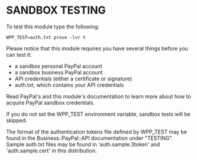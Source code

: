 # SANDBOX TESTING

To test this module type the following:

    WPP_TEST=auth.txt prove -lvr t

Please notice that this module requires you have several things before
you can test it:

  - a sandbox personal PayPal account
  - a sandbox business PayPal account
  - API credentials (either a certificate or signature)
  - auth.txt, which contains your API credentials

Read PayPal's and this module's documentation to learn more about how to
acquire PayPal sandbox credentials.

If you do not set the WPP_TEST environment variable, sandbox tests will be
skipped.

The format of the authentication tokens file defined by WPP_TEST may be found
in the Business::PayPal::API documentation under "TESTING". Sample auth.txt
files may be found in 'auth.sample.3token' and 'auth.sample.cert' in this
distribution.
